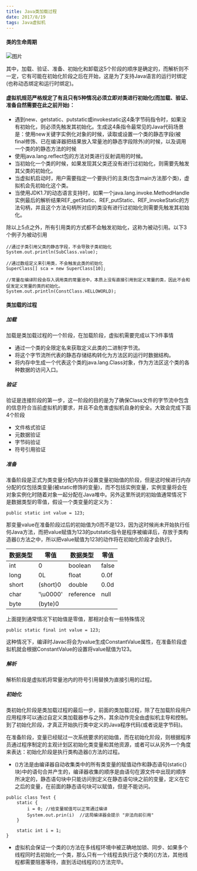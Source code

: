 ```yaml
---
title: Java类加载过程
date: 2017/8/19
tags: Java虚拟机
---
```


#### 类的生命周期
![图片](http://on3qybwfn.bkt.clouddn.com/timg.jpg)  

其中，加载、验证、准备、初始化和卸载这5个阶段的顺序是确定的，而解析则不一定，它有可能在初始化阶段之后在开始，这是为了支持Java语言的运行时绑定(也称动态绑定和运行时绑定)。
#### 虚拟机规范严格规定了有且只有5种情况必须立即对类进行初始化(而加载、验证、准备自然需要在此之前开始)：
- 遇到new、getstatic、putstatic或invokestatic这4条字节码指令时，如果没有初始化，则必须先触发其初始化。生成这4条指令最常见的Java代码场景是：使用new关键字实例化对象的时候，读取或设置一个类的静态字段(被final修饰、已在编译器把结果放入常量池的静态字段除外)的时候，以及调用一个类的的静态方法的时候
- 使用java.lang.reflect包的方法对类进行反射调用的时候。
- 当初始化一个类的时候，如果发现其父类还没有进行过初始化，则需要先触发其父类的初始化。
- 当虚拟机启动时，用户需要指定一个要执行的主类(包含main方法那个类)，虚拟机会先初始化这个类。
- 当使用JDK1.7的动态语言支持时，如果一个java.lang.invoke.MethodHandle实例最后的解析结果REF_getStatic、REF_putStatic、REF_invokeStatic的方法句柄，并且这个方法句柄所对应的类没有进行过初始化则需要先触发其初始化。

除以上5点之外，所有引用类的方式都不会触发初始化，这称为被动引用。以下3个例子为被动引用

```
//通过子类引用父类的静态字段，不会导致子类初始化
System.out.println(SubClass.value);

//通过数组定义来引用类，不会触发此类的初始化
SuperClass[] sca = new SuperClass[10];

//常量在编译阶段会存入调用类的常量池中，本质上没有直接引用到定义常量的类，因此不会和促发定义常量的类的初始化。
System.out.println(ConstClass.HELLOWORLD);
```
#### 类加载的过程
##### 加载
加载是类加载过程的一个阶段，在加载阶段，虚拟机需要完成以下3件事情
- 通过一个类的全限定名来获取定义此类的二进制字节流。
- 将这个字节流所代表的静态存储结构转化为方法区的运行时数据结构。
- 将内存中生成一个代表这个类的java.lang.Class对象，作为方法区这个类的各种数据的访问入口。

##### 验证
验证是连接阶段的第一步，这一阶段的目的是为了确保Class文件的字节流中包含的信息符合当前虚拟机的要求，并且不会危害虚拟机自身的安全。大致会完成下面4个阶段
- 文件格式验证
- 元数据验证
- 字节码验证
- 符号引用验证

##### 准备
准备阶段是正式为类变量分配内存并设置变量初始值的阶段，但是这时候进行内存分配的仅包括类变量(被static修饰的变量)，而不包括实例变量，实例变量将会在对象实例化时随着对象一起分配在Java堆中。另外这里所说的初始值通常情况下是数据类型的零值，假设一个类变量的定义为：

```
public static int value = 123;
```
那变量value在准备阶段过后的初始值为0而不是123，因为这时候尚未开始执行任何Java方法，而把value赋值为123的putstatic指令是程序被编译后，存放于类构造器<clinit>()方法之中，所以把value赋值为123的动作将在初始化阶段才会执行。

数据类型 | 零值 | 数据类型 | 零值
---|--- | ---|---
int | 0 | boolean | false
long | 0L | float | 0.0f
short | (short)0 | double | 0.0d
char | '\u0000' | reference | null
byte | (byte)0

上面提到通常情况下初始值是零值，那相对会有一些特殊情况

```
public static final int value = 123;
```
这种情况下，编译时Javac将会为value生成ConstantValue属性，在准备阶段虚拟机就会根据ConstantValue的设置将value赋值为123。

##### 解析
解析阶段是虚拟机将常量池内的符号引用替换为直接引用的过程。

##### 初始化
类初始化阶段是类加载过程的最后一步，前面的类加载过程，除了在加载阶段用户应用程序可以通过自定义类加载器参与之外，其余动作完全由虚拟机主导和控制。到了初始化阶段，才真正开始执行类中定义的Java程序代码(或者说是字节码)。  
  
在准备阶段，变量已经赋过一次系统要求的初始值，而在初始化阶段，则根据程序员通过程序制定的主观计划区初始化类变量和其他资源，或者可以从另外一个角度来表达：初始化阶段是执行类构造器<clinit>()方法的过程。
- <clint>()方法是由编译器自动收集类中的所有类变量的赋值动作和静态语句(static{}块)中的语句合并产生的，编译器收集的顺序是由语句在源文件中出现的顺序所决定的，静态语句块中只能访问到定义在静态语句块之前的变量，定义在它之后的变量，在前面的静态语句块可以赋值，但是不能访问。

```
public class Test {
    static {
        i = 0; //给变量赋值可以正常通过编译
        System.out.prin(i)  //这局编译器会提示 "非法向前引用"
    }
    
    static int i = 1;
}
```
- 虚拟机会保证一个类的<clint>()方法在多线程环境中被正确地加锁、同步、如果多个线程同时去初始化一个类，那么只有一个线程去执行这个类的<clinit>()方法，其他线程都需要阻塞等待，直到活动线程的<clinit>()方法完毕。

